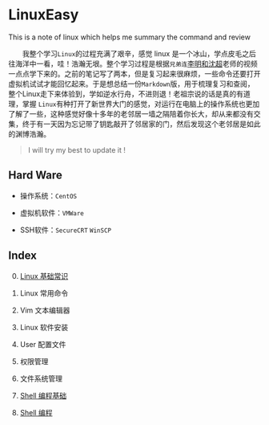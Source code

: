 # LinuxEasy

This is a note of linux which helps me summary the command and review

　　我整个学习`Linux`的过程充满了艰辛，感觉 linux 是一个冰山，学点皮毛之后往海洋中一看，哇！浩瀚无垠。整个学习过程是根据`兄弟连`[李明和沈超](https://www.bilibili.com/video/av18156598/?p=54&t=134)老师的视频一点点学下来的。之前的笔记写了两本，但是复习起来很麻烦，一些命令还要打开虚拟机试试才能回忆起来。于是想总结一份`Markdown`版，用于梳理复习和查阅，整个Linux走下来体验到，学如逆水行舟，不进则退！老祖宗说的话是真的有道理，掌握 `Linux`有种打开了新世界大门的感觉，对运行在电脑上的操作系统也更加了解了一些，这种感觉好像十多年的老邻居一墙之隔陪着你长大，却从来都没有交集，终于有一天因为忘记带了钥匙敲开了邻居家的门，然后发现这个老邻居是如此的渊博浩瀚。

> I will try my best to update it !

## Hard Ware

- 操作系统：`CentOS`

- 虚拟机软件：`VMWare`

- SSH软件：`SecureCRT` `WinSCP`

## Index

0. [Linux 基础常识](linux0.md)

1. Linux 常用命令

2. Vim 文本编辑器

3. Linux 软件安装

4. User 配置文件

5. 权限管理

6. 文件系统管理

7. [Shell 编程基础](linux7.md)

8. [Shell 编程](linux8.md)
